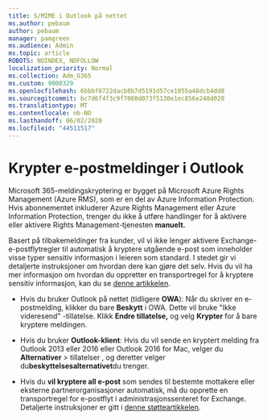 ```yaml
---
title: S/MIME i Outlook på nettet
ms.author: pebaum
author: pebaum
manager: pamgreen
ms.audience: Admin
ms.topic: article
ROBOTS: NOINDEX, NOFOLLOW
localization_priority: Normal
ms.collection: Adm_O365
ms.custom: 9000329
ms.openlocfilehash: 6bbbf8722dacb8b7d5191d57ce1055a48dcb4dd0
ms.sourcegitcommit: bc7d6f4f3c9f7060d073f5130e1ec856e248d020
ms.translationtype: MT
ms.contentlocale: nb-NO
ms.lasthandoff: 06/02/2020
ms.locfileid: "44511517"
---
```

# <a name="encrypt-email-messages-in-outlook"></a>Krypter e-postmeldinger i Outlook

Microsoft 365-meldingskryptering er bygget på Microsoft Azure Rights Management (Azure RMS), som er en del av Azure Information Protection. Hvis abonnementet inkluderer Azure Rights Management eller Azure Information Protection, trenger du ikke å utføre handlinger for å aktivere eller aktivere Rights Management-tjenesten **manuelt.**

Basert på tilbakemeldinger fra kunder, vil vi ikke lenger aktivere Exchange-e-postflytregler til automatisk å kryptere utgående e-post som inneholder visse typer sensitiv informasjon i leieren som standard. I stedet gir vi detaljerte instruksjoner om hvordan dere kan gjøre det selv. Hvis du vil ha mer informasjon om hvordan du oppretter en transportregel for å kryptere sensitiv informasjon, kan du se [denne artikkelen](https://aka.ms/OmeEtr).

- Hvis du bruker Outlook på nettet (tidligere **OWA**): Når du skriver en e-postmelding, klikker du bare **Beskytt** i OWA. Dette vil bruke "Ikke videresend" -tillatelse. Klikk **Endre tillatelse,** og velg **Krypter** for å bare kryptere meldingen.

- Hvis du bruker **Outlook-klient**: Hvis du vil sende en kryptert melding fra Outlook 2013 eller 2016 eller Outlook 2016 for Mac, velger du **Alternativer**  >  tillatelser , og deretter velger du**beskyttelsesalternativet**du trenger.

- Hvis du **vil kryptere all e-post** som sendes til bestemte mottakere eller eksterne partnerorganisasjoner automatisk, må du opprette en transportregel for e-postflyt i administrasjonssenteret for Exchange. Detaljerte instruksjoner er gitt i [denne støtteartikkelen](https://docs.microsoft.com/microsoft-365/compliance/define-mail-flow-rules-to-encrypt-email#create-mail-flow-rules-to-encrypt-email-messages-with-the-new-ome-capabilities).

